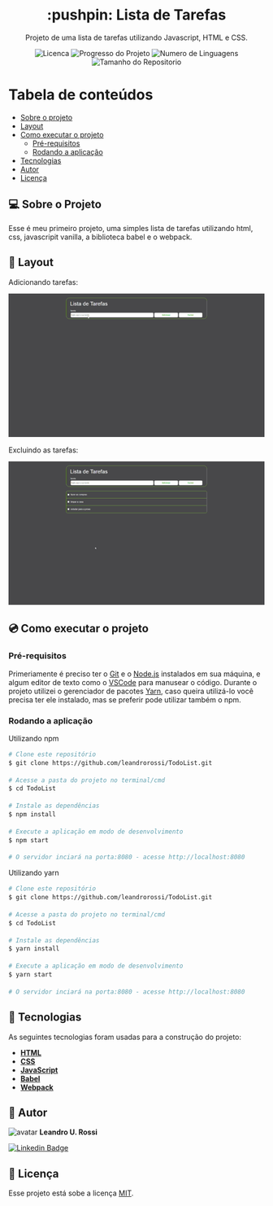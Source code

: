 <h1 align="center"> :pushpin: Lista de Tarefas</h1>
<p align="center">Projeto de uma lista de tarefas utilizando Javascript, HTML e CSS.</p>

<p align="center">
  <img alt="Licenca" src="https://img.shields.io/static/v1?label=licenca&message=MIT&color=brightgreen1&style=for-the-badge"/>
  <img alt="Progresso do Projeto" src="https://img.shields.io/static/v1?label=progresso&message=Concluido&color=brightgreen1&style=for-the-badge"/>
  <img alt ="Numero de Linguagens" src="https://img.shields.io/static/v1?label=linguagens&message=3&color=brightgreen1&style=for-the-badge"/>
  <img alt="Tamanho do Repositorio" src="https://img.shields.io/static/v1?label=tamanho-do-repo&message=1.44MB&color=blue&style=for-the-badge"/>
</p>

Tabela de conteúdos
=================
<!--ts-->
   * [Sobre o projeto](#-sobre-o-projeto)
   * [Layout](#-layout)
   * [Como executar o projeto](#-como-executar-o-projeto)
     * [Pré-requisitos](#pré-requisitos)
     * [Rodando a aplicação](#rodando-a-aplicação)
   * [Tecnologias](#-tecnologias)
   * [Autor](#-autor)
   * [Licença](#-licença)
<!--te-->

## 💻 Sobre o Projeto

Esse é meu primeiro projeto, uma simples lista de tarefas utilizando html, css, javascripit vanilla, a biblioteca babel e o webpack.

## 🎨 Layout

Adicionando tarefas:

<p align="left">
  <img alt="Adicionando" title="#Adicionando" src="./assets/adicionar.gif" width="600px">
</p>

Excluindo as tarefas:

<p align="left">
  <img alt="Excluindo" title="#Excluindo" src="./assets/excluir.gif" width="600px">
</p>

## 💿 Como executar o projeto

### Pré-requisitos

Primeriamente é preciso ter o [Git](https://git-scm.com) e o [Node.js](https://nodejs.org/en/) instalados em sua máquina, e algum editor de texto como o 
[VSCode](https://code.visualstudio.com/) para manusear o código. Durante o projeto utilizei o gerenciador de pacotes 
[Yarn](https://yarnpkg.com), caso queira utilizá-lo você precisa ter ele instalado, mas se preferir pode utilizar também o npm.

### Rodando a aplicação

Utilizando npm

```bash
# Clone este repositório
$ git clone https://github.com/leandrorossi/TodoList.git

# Acesse a pasta do projeto no terminal/cmd
$ cd TodoList

# Instale as dependências
$ npm install

# Execute a aplicação em modo de desenvolvimento
$ npm start

# O servidor inciará na porta:8080 - acesse http://localhost:8080
```

Utilizando yarn

```bash
# Clone este repositório
$ git clone https://github.com/leandrorossi/TodoList.git

# Acesse a pasta do projeto no terminal/cmd
$ cd TodoList

# Instale as dependências
$ yarn install

# Execute a aplicação em modo de desenvolvimento
$ yarn start

# O servidor inciará na porta:8080 - acesse http://localhost:8080
```

## 🧰 Tecnologias

As seguintes tecnologias foram usadas para a construção do projeto:

- **[HTML](https://developer.mozilla.org/pt-BR/docs/Web/HTML)**
- **[CSS](https://developer.mozilla.org/pt-BR/docs/Web/CSS)**
- **[JavaScript](https://developer.mozilla.org/pt-BR/docs/Web/JavaScript)**
- **[Babel](https://babeljs.io/)**
- **[Webpack](https://webpack.js.org/)**

## 👤 Autor

<img src="https://avatars2.githubusercontent.com/u/65093597?s=60&v=4" width="100px;" alt="avatar"/>
<b>Leandro U. Rossi</b>

 [![Linkedin Badge](https://img.shields.io/badge/-Leandro-blue?style=flat-square&logo=Linkedin&logoColor=white&link=https://www.linkedin.com/in/leandro-rossi-4769ab1a6/)](https://www.linkedin.com/in/leandro-rossi-4769ab1a6/)


## 📝 Licença

Esse projeto está sobe a licença [MIT](./LICENSE).
